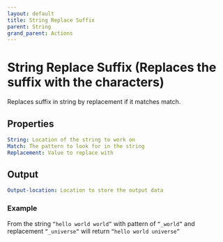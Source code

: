 ```yaml
---
layout: default
title: String Replace Suffix
parent: String
grand_parent: Actions
---
```

# String Replace Suffix (Replaces the suffix with the characters)
Replaces suffix in string by replacement if it matches match.

## Properties
```yaml
String: Location of the string to work on
Match: The pattern to look for in the string
Replacement: Value to replace with
```

## Output
```yaml
Output-location: Location to store the output data
```

### Example
From the string `“hello world world”` with pattern of `“_world”` and replacement `“_universe“` will return `“hello world universe”`
